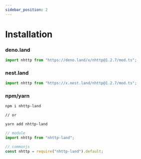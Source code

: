```yaml
---
sidebar_position: 2
---
```


# Installation

### deno.land

```ts
import nhttp from "https://deno.land/x/nhttp@1.2.7/mod.ts";
```

### nest.land

```ts
import nhttp from "https://x.nest.land/nhttp@1.2.7/mod.ts";
```

### npm/yarn

```bash
npm i nhttp-land

// or

yarn add nhttp-land
```

```ts
// module
import nhttp from "nhttp-land";

// commonjs
const nhttp = require("nhttp-land").default;
```